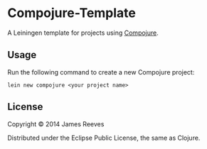 # Compojure-Template

A Leiningen template for projects using [Compojure][1].

[1]: http://compojure.org

## Usage

Run the following command to create a new Compojure project:

    lein new compojure <your project name>

## License

Copyright © 2014 James Reeves

Distributed under the Eclipse Public License, the same as Clojure.
